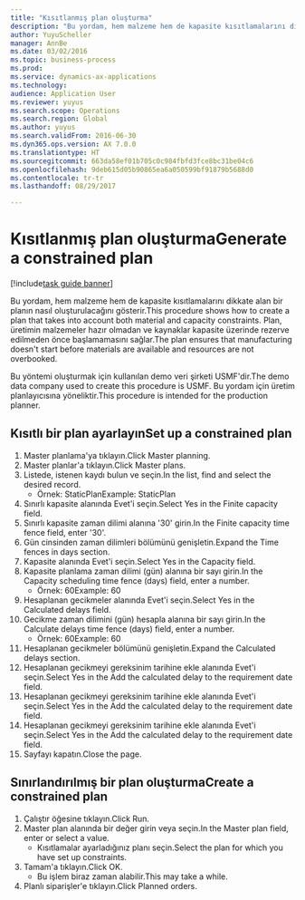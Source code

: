 ```yaml
--- 
title: "Kısıtlanmış plan oluşturma"
description: "Bu yordam, hem malzeme hem de kapasite kısıtlamalarını dikkate alan bir planın nasıl oluşturulacağını gösterir."
author: YuyuScheller
manager: AnnBe
ms.date: 03/02/2016
ms.topic: business-process
ms.prod: 
ms.service: dynamics-ax-applications
ms.technology: 
audience: Application User
ms.reviewer: yuyus
ms.search.scope: Operations
ms.search.region: Global
ms.author: yuyus
ms.search.validFrom: 2016-06-30
ms.dyn365.ops.version: AX 7.0.0
ms.translationtype: HT
ms.sourcegitcommit: 663da58ef01b705c0c984fbfd3fce8bc31be04c6
ms.openlocfilehash: 9deb615d05b90865ea6a050599bf91879b5688d0
ms.contentlocale: tr-tr
ms.lasthandoff: 08/29/2017

---
```

# <a name="generate-a-constrained-plan"></a><span data-ttu-id="ef479-103">Kısıtlanmış plan oluşturma</span><span class="sxs-lookup"><span data-stu-id="ef479-103">Generate a constrained plan</span></span>

[!include[task guide banner](../../includes/task-guide-banner.md)]

<span data-ttu-id="ef479-104">Bu yordam, hem malzeme hem de kapasite kısıtlamalarını dikkate alan bir planın nasıl oluşturulacağını gösterir.</span><span class="sxs-lookup"><span data-stu-id="ef479-104">This procedure shows how to create a plan that takes into account both material and capacity constraints.</span></span> <span data-ttu-id="ef479-105">Plan, üretimin malzemeler hazır olmadan ve kaynaklar kapasite üzerinde rezerve edilmeden önce başlamamasını sağlar.</span><span class="sxs-lookup"><span data-stu-id="ef479-105">The plan ensures that manufacturing doesn't start before materials are available and resources are not overbooked.</span></span> 

<span data-ttu-id="ef479-106">Bu yöntemi oluşturmak için kullanılan demo veri şirketi USMF'dir.</span><span class="sxs-lookup"><span data-stu-id="ef479-106">The demo data company used to create this procedure is USMF.</span></span> <span data-ttu-id="ef479-107">Bu yordam için üretim planlayıcısına yöneliktir.</span><span class="sxs-lookup"><span data-stu-id="ef479-107">This procedure is intended for the production planner.</span></span>


## <a name="set-up-a-constrained-plan"></a><span data-ttu-id="ef479-108">Kısıtlı bir plan ayarlayın</span><span class="sxs-lookup"><span data-stu-id="ef479-108">Set up a constrained plan</span></span>
1. <span data-ttu-id="ef479-109">Master planlama'ya tıklayın.</span><span class="sxs-lookup"><span data-stu-id="ef479-109">Click Master planning.</span></span>
2. <span data-ttu-id="ef479-110">Master planlar'a tıklayın.</span><span class="sxs-lookup"><span data-stu-id="ef479-110">Click Master plans.</span></span>
3. <span data-ttu-id="ef479-111">Listede, istenen kaydı bulun ve seçin.</span><span class="sxs-lookup"><span data-stu-id="ef479-111">In the list, find and select the desired record.</span></span>
    * <span data-ttu-id="ef479-112">Örnek: StaticPlan</span><span class="sxs-lookup"><span data-stu-id="ef479-112">Example: StaticPlan</span></span>  
4. <span data-ttu-id="ef479-113">Sınırlı kapasite alanında Evet'i seçin.</span><span class="sxs-lookup"><span data-stu-id="ef479-113">Select Yes in the Finite capacity field.</span></span>
5. <span data-ttu-id="ef479-114">Sınırlı kapasite zaman dilimi alanına '30' girin.</span><span class="sxs-lookup"><span data-stu-id="ef479-114">In the Finite capacity time fence field, enter '30'.</span></span>
6. <span data-ttu-id="ef479-115">Gün cinsinden zaman dilimleri bölümünü genişletin.</span><span class="sxs-lookup"><span data-stu-id="ef479-115">Expand the Time fences in days section.</span></span>
7. <span data-ttu-id="ef479-116">Kapasite alanında Evet'i seçin.</span><span class="sxs-lookup"><span data-stu-id="ef479-116">Select Yes in the Capacity field.</span></span>
8. <span data-ttu-id="ef479-117">Kapasite planlama zaman dilimi (gün) alanına bir sayı girin.</span><span class="sxs-lookup"><span data-stu-id="ef479-117">In the Capacity scheduling time fence (days) field, enter a number.</span></span>
    * <span data-ttu-id="ef479-118">Örnek: 60</span><span class="sxs-lookup"><span data-stu-id="ef479-118">Example: 60</span></span>  
9. <span data-ttu-id="ef479-119">Hesaplanan gecikmeler alanında Evet'i seçin.</span><span class="sxs-lookup"><span data-stu-id="ef479-119">Select Yes in the Calculated delays field.</span></span>
10. <span data-ttu-id="ef479-120">Gecikme zaman dilimini (gün) hesapla alanına bir sayı girin.</span><span class="sxs-lookup"><span data-stu-id="ef479-120">In the Calculate delays time fence (days) field, enter a number.</span></span>
    * <span data-ttu-id="ef479-121">Örnek: 60</span><span class="sxs-lookup"><span data-stu-id="ef479-121">Example: 60</span></span>  
11. <span data-ttu-id="ef479-122">Hesaplanan gecikmeler bölümünü genişletin.</span><span class="sxs-lookup"><span data-stu-id="ef479-122">Expand the Calculated delays section.</span></span>
12. <span data-ttu-id="ef479-123">Hesaplanan gecikmeyi gereksinim tarihine ekle alanında Evet'i seçin.</span><span class="sxs-lookup"><span data-stu-id="ef479-123">Select Yes in the Add the calculated delay to the requirement date field.</span></span>
13. <span data-ttu-id="ef479-124">Hesaplanan gecikmeyi gereksinim tarihine ekle alanında Evet'i seçin.</span><span class="sxs-lookup"><span data-stu-id="ef479-124">Select Yes in the Add the calculated delay to the requirement date field.</span></span>
14. <span data-ttu-id="ef479-125">Hesaplanan gecikmeyi gereksinim tarihine ekle alanında Evet'i seçin.</span><span class="sxs-lookup"><span data-stu-id="ef479-125">Select Yes in the Add the calculated delay to the requirement date field.</span></span>
15. <span data-ttu-id="ef479-126">Sayfayı kapatın.</span><span class="sxs-lookup"><span data-stu-id="ef479-126">Close the page.</span></span>

## <a name="create-a-constrained-plan"></a><span data-ttu-id="ef479-127">Sınırlandırılmış bir plan oluşturma</span><span class="sxs-lookup"><span data-stu-id="ef479-127">Create a constrained plan</span></span>
1. <span data-ttu-id="ef479-128">Çalıştır öğesine tıklayın.</span><span class="sxs-lookup"><span data-stu-id="ef479-128">Click Run.</span></span>
2. <span data-ttu-id="ef479-129">Master plan alanında bir değer girin veya seçin.</span><span class="sxs-lookup"><span data-stu-id="ef479-129">In the Master plan field, enter or select a value.</span></span>
    * <span data-ttu-id="ef479-130">Kısıtlamalar ayarladığınız planı seçin.</span><span class="sxs-lookup"><span data-stu-id="ef479-130">Select the plan for which you have set up constraints.</span></span>  
3. <span data-ttu-id="ef479-131">Tamam'a tıklayın.</span><span class="sxs-lookup"><span data-stu-id="ef479-131">Click OK.</span></span>
    * <span data-ttu-id="ef479-132">Bu işlem biraz zaman alabilir.</span><span class="sxs-lookup"><span data-stu-id="ef479-132">This may take a while.</span></span>  
4. <span data-ttu-id="ef479-133">Planlı siparişler'e tıklayın.</span><span class="sxs-lookup"><span data-stu-id="ef479-133">Click Planned orders.</span></span>


